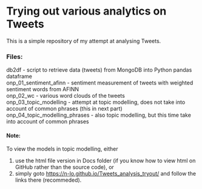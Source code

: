 # Trying out various analytics on Tweets

This is a simple repository of my attempt at analysing Tweets.  

### Files:  
db2df - script to retrieve data (tweets) from MongoDB into Python pandas dataframe  
onp_01_sentiment_afinn - sentiment measurement of tweets with weighted sentiment words from AFINN  
onp_02_wc - various word clouds of the tweets  
onp_03_topic_modelling - attempt at topic modelling, does not take into account of common phrases (this in next part)  
onp_04_topic_modelling_phrases - also topic modelling, but this time take into account of common phrases  

#### Note:
To view the models in topic modelling, either  
1. use the html file version in Docs folder (if you know how to view html on GitHub rather than the source code), or  
2. simply goto https://n-lo.github.io/Tweets_analysis_tryout/ and follow the links there (recommeded).

